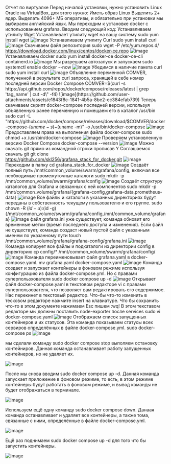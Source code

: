 Отчет по виртуалке Перед началой установки, нужно установить Linux Oracle на VirtualBox, для этого нужно: Иметь образ Linux Выделить 2+ ядер. Выделать 4096+ МБ оперативы, и обязательно при установки мы выбираем английский язык. Мы переходим к установке docker с использованием grafana. Вводим следующий код: Устанавливаем утилиту Wget
Устанавливает утилиту wget на вашу систему
sudo yum install wget
![image](https://github.com/user-attachments/assets/0d95760f-dc71-4376-ac44-59fc1fa623db)
Устанавливаем утилиту Curl
sudo yum install curl
![image](https://github.com/user-attachments/assets/570c9c44-f680-49be-833e-1a5a100480ba)
Скачиваем файл репозитория
sudo wget -P /etc/yum.repos.d/ https://download.docker.com/linux/centos/docker-ce.repo
![image](https://github.com/user-attachments/assets/014c6ddf-ecd1-464e-bba4-94a055f8504d)
Устанавливаем docker
sudo yum install docker-ce docker-ce-cli containerd.io
![image](https://github.com/user-attachments/assets/49937b0a-b352-4de9-897e-7b618f0adc34)
Мы разрешаем автозапуск и запускаем 
sudo systemctl enable docker --now
![image](https://github.com/user-attachments/assets/8f780f04-5f4b-47e2-98ba-d53c14aa2f9f)
Убедимся в наличие пакета curl
sudo yum install curl
![image](https://github.com/user-attachments/assets/51cf47fe-eefa-44e5-b4af-269b7aa9564e)
Объявление переменной COMVER, полученной в результате curl запроса, хранящей в себе номер последней версии Docker Compose
COMVER=$(curl -s https://api.github.com/repos/docker/compose/releases/latest | grep 'tag_name' | cut -d\" -f4)
![image](https://github.com/user-attachments/assets/e1843f8c-1841-4b5a-8be2-ec384efab739)
Теперь скачиваем скрипт docker-compose последней версии, используя объявленную ранее переменную и помещаем его в каталог /usr/bin
sudo curl -L "https://github.com/docker/compose/releases/download/$COMVER/docker-compose-$(uname -s)-$(uname -m)" -o /usr/bin/docker-compose
![image](https://github.com/user-attachments/assets/2c710c00-f3fe-4a7d-91fa-0cc676e43845)
Предоставляем права на выполнения файла docker-compose 
sudo chmod +x /usr/bin/docker-compose
![image](https://github.com/user-attachments/assets/07ea206b-3442-442a-8662-eda5ecca3439)
Проверяем установленную версию Docker Compose
docker-compose --version
![image](https://github.com/user-attachments/assets/9355b997-569f-42a0-9dac-9512e9ba571f)
Можно скачать git прямо из командной строки прописав Y
Соглашаемся скачать git
git clone https://github.com/skl256/grafana_stack_for_docker.git
![image](https://github.com/user-attachments/assets/321b68df-110c-4470-a1e5-6931fd5f1a35)
Переходим в папку 
cd grafana_stack_for_docker
![image](https://github.com/user-attachments/assets/8bbe0666-9b12-4813-82da-1eabc2a9aeec)
Создаёт полный путь /mnt/common_volume/swarm/grafana/config, включая все необходимые промежуточные каталоги
sudo mkdir -p /mnt/common_volume/swarm/grafana/config
![image](https://github.com/user-attachments/assets/5d44fd53-e349-4042-a88c-36cb65a6afad)
Создаёт структуру каталогов для Grafana и связанных с ней компонентов 
sudo mkdir -p /mnt/common_volume/grafana/{grafana-config,grafana-data,prometheus-data}
![image](https://github.com/user-attachments/assets/52566297-c9d8-4064-a119-694848e08bc1)
Все файлы и каталоги в указанных директориях будут переданы в собственность текущему пользователю и его группе.
sudo chown -R $(id -u):$(id -g) {/mnt/common_volume/swarm/grafana/config,/mnt/common_volume/grafana}
![image](https://github.com/user-attachments/assets/1a49d3eb-947f-426e-ba03-291fe135af6a)
файл grafana.ini уже существует, команда обновит его временные метки (время последнего доступа и изменения). Если файл не существует, команда создаст новый пустой файл с указанным именем по указанному пути
touch /mnt/common_volume/grafana/grafana-config/grafana.ini
![image](https://github.com/user-attachments/assets/0031fe9d-5fd6-4284-95df-369cb4d15ce2)
Команда копирует все файлы и подкаталоги из директории config в директорию
cp config/* /mnt/common_volume/swarm/grafana/config/
![image](https://github.com/user-attachments/assets/24bd623b-fd27-427b-8d5b-dbcdea478e0a)
Команда переименовывает файл grafana.yaml в docker-compose.yaml.
mv grafana.yaml docker-compose.yaml
![image](https://github.com/user-attachments/assets/f07c8674-6d51-4d92-a12b-08fb926484f2)
Команда создает и запускает контейнеры в фоновом режиме используя конфигурацию из файла docker-compose.yml. Но с правами суперпользхователя 
sudo docker compose up -d
![image](https://github.com/user-attachments/assets/79d02951-9550-47dc-b129-a48291a67a16)
Открывает файл docker-compose.yaml в текстовом редакторе vi с правами суперпользователя, что позволяет вам редактировать его содержимое. Нас перекинет в текстовый редактор. Что-бы что-то изменить в тесковом редакторе нажмите insert на клавиатуре. Что бы сохранить что-то в этом документе нажимаем Esc пишем :wq! В этом текставом редакторе мы должны поставить node-exporter после services
sudo vi docker-compose.yaml
![image](https://github.com/user-attachments/assets/507f0509-b771-4865-b309-f4abac235823)
Отображаем список запущенных контейнеров и их статусов. Эта команда показываем статусы всех сервиров определённых в файле docker-compose.yml.
sudo docker-compose ps
![image](https://github.com/user-attachments/assets/04034dc1-03db-4754-be2d-26639ea053e0)

мы сделали команду sudo docker compose stop выполяем остановку контейниров. Данная команда останавливает работу запущенных контейнеров, но не удаляет их.

![image](https://github.com/user-attachments/assets/1e773e4b-42bc-42f3-b36d-d853f552cf2a)

После мы снова вводим sudo docker compose up -d. Данная команда запускает приложение в фоновом режиме, то есть, в этом режиме контейнеры будут работать в фоновом режиме, и вывод команды не будет отображаться в терминале.

![image](https://github.com/user-attachments/assets/b04f74fa-4364-4133-b165-fa85ff822881)

Используем ещё одну команду sudo docker compose down. Данаая команда останавливает и удаляет все контейнеры, а также тома, связанные с ними, определённые в файле docker-compose.yml.

![image](https://github.com/user-attachments/assets/9da406dc-f6ed-4f54-9d5a-bb2bfafedaa6)

Ещё раз поднимаем sudo docker compose up -d для того что бы запустить контейнеры.

![image](https://github.com/user-attachments/assets/8bc7f45a-ba24-49c3-889b-395e1300e93d)

 



